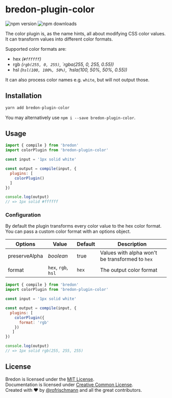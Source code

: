 # bredon-plugin-color

<img alt="npm version" src="https://badge.fury.io/js/bredon-plugin-color.svg"> <img alt="npm downloads" src="https://img.shields.io/npm/dm/bredon-plugin-color.svg">

The color plugin is, as the name hints, all about modifying CSS color values. It can transform values into different color formats.

Supported color formats are:  
* hex *(`#ffffff`)*
* rgb *(`rgb(255, 0, 255)`, `rgba(255, 0, 255, 0.55))*
* hsl *(`hsl(100, 100%, 50%)`, `hsla(100, 50%, 50%, 0.55))*

It can also process color names e.g. `white`, but will not output those.

## Installation
```sh
yarn add bredon-plugin-color
```
You may alternatively use `npm i --save bredon-plugin-color`.

## Usage

```javascript
import { compile } from 'bredon'
import colorPlugin from 'bredon-plugin-color'

const input = '1px solid white'

const output = compile(input, {
  plugins: [ 
    colorPlugin()
  ]
})

console.log(output)
// => 1px solid #ffffff
```

### Configuration
By default the plugin transforms every color value to the hex color format.<br>
You can pass a custom color format with an options object.

| Options | Value | Default | Description |
| ------- | ----- | ------- | ----------- |
| preserveAlpha  | *boolean* | true | Values with alpha won't be transformed to `hex` |
| format  | `hex`, `rgb`, `hsl` | `hex` | The output color format |

```javascript
import { compile } from 'bredon'
import colorPlugin from 'bredon-plugin-color'

const input = '1px solid white'

const output = compile(input, {
  plugins: [ 
    colorPlugin({
      format: 'rgb'
    })
   ]
})

console.log(output)
// => 1px solid rgb(255, 255, 255)
```

## License
Bredon is licensed under the [MIT License](http://opensource.org/licenses/MIT).<br>
Documentation is licensed under [Creative Common License](http://creativecommons.org/licenses/by/4.0/).<br>
Created with ♥ by [@rofrischmann](http://rofrischmann.de) and all the great contributors.
